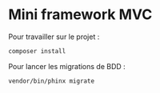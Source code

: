 # Mini framework MVC

Pour travailler sur le projet :

```bash
composer install
```

Pour lancer les migrations de BDD :

```bash
vendor/bin/phinx migrate
```
